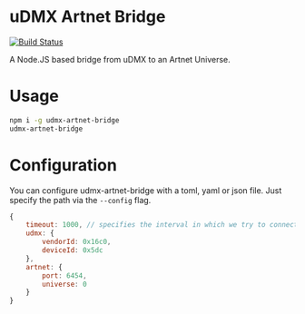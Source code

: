 # uDMX Artnet Bridge
[![Build Status](https://travis-ci.org/maxjoehnk/node-udmx-artnet-bridge.svg?branch=master)](https://travis-ci.org/maxjoehnk/node-udmx-artnet-bridge)

A Node.JS based bridge from uDMX to an Artnet Universe.

# Usage
```bash
npm i -g udmx-artnet-bridge
udmx-artnet-bridge
```

# Configuration
You can configure udmx-artnet-bridge with a toml, yaml or json file.
Just specify the path via the `--config` flag.

```javascript
{
    timeout: 1000, // specifies the interval in which we try to connect to the udmx device
    udmx: {
        vendorId: 0x16c0,
        deviceId: 0x5dc
    },
    artnet: {
        port: 6454,
        universe: 0
    }
}
```
